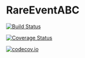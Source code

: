 # RareEventABC

[![Build Status](https://travis-ci.org/dennisprangle/RareEventABC.jl.svg?branch=master)](https://travis-ci.org/dennisprangle/RareEventABC.jl)

[![Coverage Status](https://coveralls.io/repos/dennisprangle/RareEventABC.jl/badge.svg?branch=master&service=github)](https://coveralls.io/github/dennisprangle/RareEventABC.jl?branch=master)

[![codecov.io](http://codecov.io/github/dennisprangle/RareEventABC.jl/coverage.svg?branch=master)](http://codecov.io/github/dennisprangle/RareEventABC.jl?branch=master)
